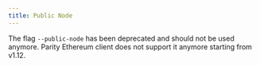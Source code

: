 ```yaml
---
title: Public Node
---
```


The flag `--public-node` has been deprecated and should not be used anymore. Parity Ethereum client does not support it anymore starting from v1.12.
